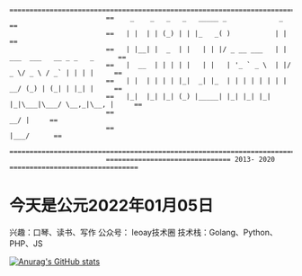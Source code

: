 ```
                        ===========================================================================
                        ==    _    _   _   _   _____ _             _                             ==
                        ==   | |  | | (_) | | |_   _( )           | |                            ==
                        ==   | |__| |  _  | |   | | |/ _ __ ___   | | ___  ___   __ _ _   _      ==
                        ==   |  __  | | | | |   | |   | '_ ` _ \  | |/ _ \/ _ \ / _` | | | |     ==
                        ==   | |  | | | | |_|  _| |_  | | | | | | | |  __/ (_) | (_| | |_| |     ==
                        ==   |_|  |_| |_| (_) |_____| |_| |_| |_| |_|\___|\___/ \__,_|\__, |     ==
                        ==                                                             __/ |     ==
                        ==                                                            |___/      ==
                        ===========================================================================
                        =============================== 2013- 2020 ================================
```

# 今天是公元2022年01月05日

兴趣：口琴、读书、写作
公众号： leoay技术圈
技术栈：Golang、Python、PHP、JS


[![Anurag's GitHub stats](https://github-readme-stats.vercel.app/api?username=leoay)](https://github.com/leoay/leoay)